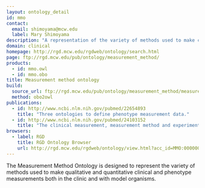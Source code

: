 ```yaml
---
layout: ontology_detail
id: mmo
contact:
  email: shimoyama@mcw.edu
  label: Mary Shimoyama
description: "A representation of the variety of methods used to make clinical and phenotype measurements. "
domain: clinical
homepage: http://rgd.mcw.edu/rgdweb/ontology/search.html
page: ftp://rgd.mcw.edu/pub/ontology/measurement_method/
products:
  - id: mmo.owl
  - id: mmo.obo
title: Measurement method ontology
build:
  source_url: ftp://rgd.mcw.edu/pub/ontology/measurement_method/measurement_method.obo
  method: obo2owl
publications:		
  - id: http://www.ncbi.nlm.nih.gov/pubmed/22654893
    title: "Three ontologies to define phenotype measurement data."
  - id: http://www.ncbi.nlm.nih.gov/pubmed/24103152
    title: "The clinical measurement, measurement method and experimental condition ontologies: expansion, improvements and new applications."
browsers:
  - label: RGD
    title: RGD Ontology Browser
    url: http://rgd.mcw.edu/rgdweb/ontology/view.html?acc_id=MMO:0000000
---
```


The Measurement Method Ontology is designed to represent the variety of methods used to make qualitative and quantitative clinical and phenotype measurements both in the clinic and with model organisms.
